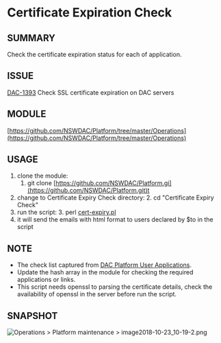 # Certificate Expiration Check

## SUMMARY

Check the certificate expiration status for each of application.

## ISSUE

[DAC-1393](https://nswdac.atlassian.net/browse/DAC-1393) Check SSL certificate expiration on DAC servers

## MODULE

[https://github.com/NSWDAC/Platform/tree/master/Operations](https://github.com/NSWDAC/Platform/tree/master/Operations)

## USAGE

1.  clone the module:
    1.  git clone [https://github.com/NSWDAC/Platform.gi](https://github.com/NSWDAC/Platform.git)t
2.  change to Certificate Expiry Check directory:
    2.  cd "Certificate Expiry Check"
3.  run the script:
    3.  perl [cert-expiry.pl](http://cert-expiry.pl)
4.  it will send the emails with html format to users declared by $to in the script

## NOTE

-   The check list captured from [DAC Platform User Applications](http://nswdac.atlassian.net/wiki/spaces/DELV/pages/63766934/DAC+Platform+User+Applications).
-   Update the hash array in the module for checking the required applications or links.
-   This script needs openssl to parsing the certificate details, check the availability of openssl in the server before run the script.

## SNAPSHOT

![](https://nswdac.atlassian.net/wiki/download/thumbnails/823164982/image2018-10-23_10-19-2.png?version=1&modificationDate=1540250344623&cacheVersion=1&api=v2&width=512 "Operations > Platform maintenance > image2018-10-23_10-19-2.png")
